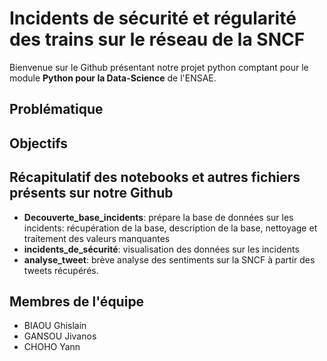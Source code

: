 # Incidents de sécurité et régularité des trains sur le réseau de la SNCF

Bienvenue sur le Github présentant notre projet python comptant pour le module **Python pour la Data-Science** de l'ENSAE.

## Problématique

## Objectifs

## Récapitulatif des notebooks et autres fichiers présents sur notre Github
+ **Decouverte_base_incidents**: prépare la base de données sur les incidents: récupération de la base, description de la base, nettoyage et traitement des valeurs manquantes
+ **incidents_de_sécurité**: visualisation des données sur les incidents 
+ **analyse_tweet**: brève analyse des sentiments sur la SNCF à partir des tweets récupérés.

## Membres de l'équipe
+ BIAOU Ghislain 
+ GANSOU Jivanos
+ CHOHO Yann 
